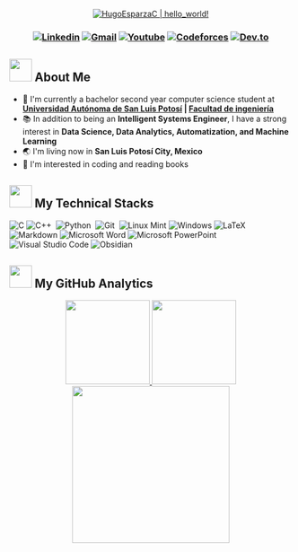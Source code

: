 <p align="center">
  <a href="https://github.com/HugoEsparzaC"><img src="https://readme-typing-svg.herokuapp.com?font=SF+Mono&size=50&duration=2311&pause=700&color=51f30b&center=true&vCenter=true&width=800&height=100&lines=%F0%9F%91%8B+Hello+World+!+;I'm+Hugo+Esparza+Castañeda" alt="HugoEsparzaC | hello_world!" /></a>
</p> 

<h3 align="center">
  <a targwt="_blank" href="http://www.linkedin.com/in/hugo-esparza-c/"><img alt="Linkedin" title="LinkedIn" src="https://img.shields.io/badge/linkedin-%230077B5.svg?style=for-the-badge&logo=linkedin&logoColor=white"/></a>
  <a targwt="_blank" href="mailto:hugo.esparza3@gmail.com"><img alt="Gmail" title="Gmail" src="https://img.shields.io/badge/Gmail-D14836?style=for-the-badge&logo=gmail&logoColor=white"/></a>
  <a targwt="_blank" href="https://www.youtube.com/@programacion_inteligente"><img alt="Youtube" title="Youtube" src="https://img.shields.io/badge/-YouTube-red?style=for-the-badge&logo=youtube&logoColor=white"/></a>
  <a targwt="_blank" href="https://codeforces.com/profile/Hugo_Esparza"><img alt="Codeforces" title="Codeforces" src="https://img.shields.io/badge/Codeforces-445f9d?style=for-the-badge&logo=Codeforces&logoColor=white"/></a>
  <a targwt="_blank" href="https://dev.to/hugoesparzac"><img alt="Dev.to" title="Dev.to" src="https://img.shields.io/badge/dev.to-0A0A0A?style=for-the-badge&logo=dev.to&logoColor=white"/></a>
</h3>  

### <h2> <img src="https://raw.githubusercontent.com/nixin72/nixin72/master/wave.gif" width="40px" height="40px"></img> About Me </h2>
- :school: I'm currently a bachelor second year computer science student at **[Universidad Autónoma de San Luis Potosí](https://www.uaslp.mx/#gsc.tab=0) | [Facultad de ingeniería](https://www.ingenieria.uaslp.mx/)**
- :books: In addition to being an **Intelligent Systems Engineer**, I have a strong interest in **Data Science, Data Analytics, Automatization, and Machine Learning**
- :earth_asia: I'm living now in **San Luis Potosí City, Mexico**
- :monocle_face: I'm interested in coding and reading books

### <h2> <img src="https://media2.giphy.com/media/QssGEmpkyEOhBCb7e1/giphy.gif?cid=ecf05e47a0n3gi1bfqntqmob8g9aid1oyj2wr3ds3mg700bl&rid=giphy.gif" width="40px" height="40px"> My Technical Stacks </h2>  

![C](https://img.shields.io/badge/c-%2300599C.svg?style=for-the-badge&logo=c&logoColor=white)
![C++](https://img.shields.io/badge/c++-%2300599C.svg?style=for-the-badge&logo=c%2B%2B&logoColor=white)&nbsp;
![Python](https://img.shields.io/badge/python-3670A0?style=for-the-badge&logo=python&logoColor=ffdd54)&nbsp;
![Git](https://img.shields.io/badge/git-%23F05033.svg?style=for-the-badge&logo=git&logoColor=white)&nbsp;
![Linux Mint](https://img.shields.io/badge/Linux%20Mint-87CF3E?style=for-the-badge&logo=Linux%20Mint&logoColor=white)
![Windows](https://img.shields.io/badge/Windows-0078D6?style=for-the-badge&logo=windows&logoColor=white)
![LaTeX](https://img.shields.io/badge/latex-%23008080.svg?style=for-the-badge&logo=latex&logoColor=white)
![Markdown](https://img.shields.io/badge/markdown-%23000000.svg?style=for-the-badge&logo=markdown&logoColor=white)
![Microsoft Word](https://img.shields.io/badge/Microsoft_Word-2B579A?style=for-the-badge&logo=microsoft-word&logoColor=white)
![Microsoft PowerPoint](https://img.shields.io/badge/Microsoft_PowerPoint-B7472A?style=for-the-badge&logo=microsoft-powerpoint&logoColor=white)
![Visual Studio Code](https://img.shields.io/badge/Visual%20Studio%20Code-0078d7.svg?style=for-the-badge&logo=visual-studio-code&logoColor=white)
![Obsidian](https://img.shields.io/badge/Obsidian-%23483699.svg?style=for-the-badge&logo=obsidian&logoColor=white)

### <h2> <img src="https://media0.giphy.com/media/cNZqrH5IzOG0xrlWks/giphy.gif?cid=ecf05e47map255q427en9uprqc1sb0unjq5k4fnqg5pmhhs4&rid=giphy.gif&ct=s" width="40px" height="40px"> My GitHub Analytics </h2> 
<div align="center">
  <a href="https://github.com/HugoEsparzaC">
    <img height="150em" src="https://github-readme-stats-jc5o5s31f-hugoesparzac.vercel.app/api/?username=HugoEsparzaC&cache_seconds=7200&layout=compact&title_color=51f30b&text_color=54bc26&bg_color=263238&border_radius=8" />
    <img height="150em" src="https://github-readme-stats-jc5o5s31f-hugoesparzac.vercel.app/api/top-langs/?username=HugoEsparzaC&langs_count=8&layout=compact&hide=javascript,css&title_color=51f30b&text_color=51f30b&bg_color=263238&border_radius=8" />
    <img height="280em" src="https://github-readme-activity-graph.cyclic.app/graph?username=HugoEsparzaC&theme=merko&radius=16" />
  </a>
</div>
